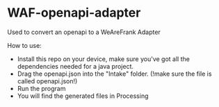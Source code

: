 # WAF-openapi-adapter
Used to convert an openapi to a WeAreFrank Adapter

How to use:
- Install this repo on your device, make sure you've got all the dependencies needed for a java project.
- Drag the openapi.json into the "Intake" folder. (!make sure the file is called openapi.json!)
- Run the program
- You will find the generated files in Processing
